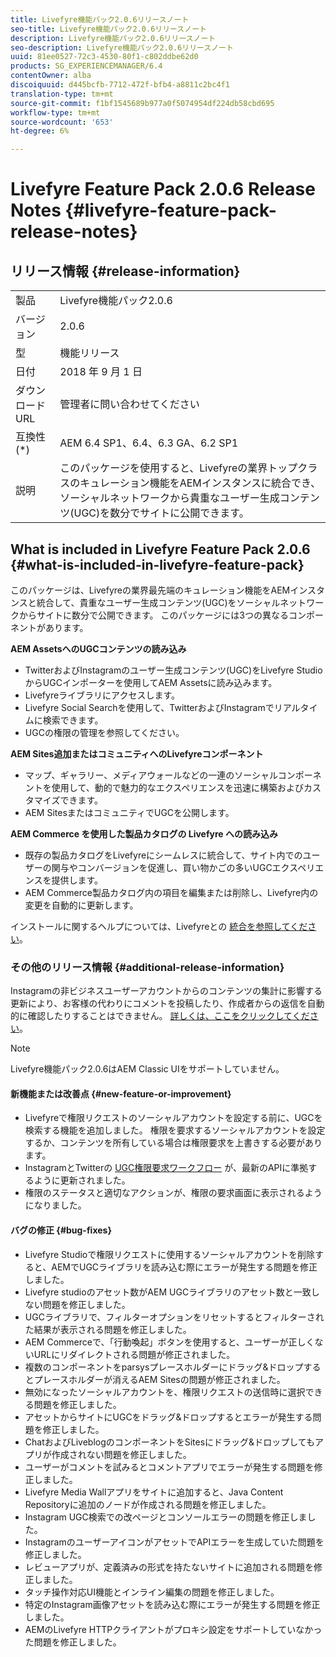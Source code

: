 ```yaml
---
title: Livefyre機能パック2.0.6リリースノート
seo-title: Livefyre機能パック2.0.6リリースノート
description: Livefyre機能パック2.0.6リリースノート
seo-description: Livefyre機能パック2.0.6リリースノート
uuid: 81ee0527-72c3-4530-80f1-c802ddbe62d0
products: SG_EXPERIENCEMANAGER/6.4
contentOwner: alba
discoiquuid: d445bcfb-7712-472f-bfb4-a8811c2bc4f1
translation-type: tm+mt
source-git-commit: f1bf1545689b977a0f5074954df224db58cbd695
workflow-type: tm+mt
source-wordcount: '653'
ht-degree: 6%

---
```



# Livefyre Feature Pack 2.0.6 Release Notes {#livefyre-feature-pack-release-notes}

## リリース情報 {#release-information}

<table> 
 <tbody>
  <tr>
   <td>製品</td> 
   <td>Livefyre機能パック2.0.6</td> 
  </tr>
  <tr>
   <td>バージョン</td> 
   <td>2.0.6</td> 
  </tr>
  <tr>
   <td>型</td> 
   <td>機能リリース</td> 
  </tr>
  <tr>
   <td>日付</td> 
   <td>2018 年 9 月 1 日</td> 
  </tr>
  <tr>
   <td>ダウンロード URL<br /> </td> 
   <td>管理者に問い合わせてください</td> 
  </tr>
  <tr>
   <td>互換性 (*)</td> 
   <td>AEM 6.4 SP1、6.4、6.3 GA、6.2 SP1</td> 
  </tr>
  <tr>
   <td>説明</td> 
   <td>このパッケージを使用すると、Livefyreの業界トップクラスのキュレーション機能をAEMインスタンスに統合でき、ソーシャルネットワークから貴重なユーザー生成コンテンツ(UGC)を数分でサイトに公開できます。</td> 
  </tr>
 </tbody>
</table>

## What is included in Livefyre Feature Pack 2.0.6 {#what-is-included-in-livefyre-feature-pack}

このパッケージは、Livefyreの業界最先端のキュレーション機能をAEMインスタンスと統合して、貴重なユーザー生成コンテンツ(UGC)をソーシャルネットワークからサイトに数分で公開できます。 このパッケージには3つの異なるコンポーネントがあります。

**AEM AssetsへのUGCコンテンツの読み込み**

* TwitterおよびInstagramのユーザー生成コンテンツ(UGC)をLivefyre StudioからUGCインポーターを使用してAEM Assetsに読み込みます。
* Livefyreライブラリにアクセスします。
* Livefyre Social Searchを使用して、TwitterおよびInstagramでリアルタイムに検索できます。
* UGCの権限の管理を参照してください。

**AEM Sites追加またはコミュニティへのLivefyreコンポーネント**

* マップ、ギャラリー、メディアウォールなどの一連のソーシャルコンポーネントを使用して、動的で魅力的なエクスペリエンスを迅速に構築およびカスタマイズできます。
* AEM SitesまたはコミュニティでUGCを公開します。

**AEM Commerce を使用した製品カタログの Livefyre への読み込み**

* 既存の製品カタログをLivefyreにシームレスに統合して、サイト内でのユーザーの関与やコンバージョンを促進し、買い物かごの多いUGCエクスペリエンスを提供します。
* AEM Commerce製品カタログ内の項目を編集または削除し、Livefyre内の変更を自動的に更新します。

インストールに関するヘルプについては、Livefyreとの [統合を参照してください](https://helpx.adobe.com/jp/experience-manager/6-4/sites/administering/using/livefyre.html)。

### その他のリリース情報 {#additional-release-information}

Instagramの非ビジネスユーザーアカウントからのコンテンツの集計に影響する更新により、お客様の代わりにコメントを投稿したり、作成者からの返信を自動的に確認したりすることはできません。 [詳しくは、ここをクリックしてください](https://developers.facebook.com/blog/post/2018/04/04/facebook-api-platform-product-changes/)。

>[!NOTE]
>
>Livefyre機能パック2.0.6はAEM Classic UIをサポートしていません。

#### 新機能または改善点 {#new-feature-or-improvement}

* Livefyreで権限リクエストのソーシャルアカウントを設定する前に、UGCを検索する機能を追加しました。 権限を要求するソーシャルアカウントを設定するか、コンテンツを所有している場合は権限要求を上書きする必要があります。
* InstagramとTwitterの [UGC権限要求ワークフロー](https://helpx.adobe.com/jp/experience-manager/6-4/sites/administering/using/livefyre.html) が、最新のAPIに準拠するように更新されました。
* 権限のステータスと適切なアクションが、権限の要求画面に表示されるようになりました。

#### バグの修正 {#bug-fixes}

* Livefyre Studioで権限リクエストに使用するソーシャルアカウントを削除すると、AEMでUGCライブラリを読み込む際にエラーが発生する問題を修正しました。
* Livefyre studioのアセット数がAEM UGCライブラリのアセット数と一致しない問題を修正しました。
* UGCライブラリで、フィルターオプションをリセットするとフィルターされた結果が表示される問題を修正しました。
* AEM Commerceで、「行動喚起」ボタンを使用すると、ユーザーが正しくないURLにリダイレクトされる問題が修正されました。
* 複数のコンポーネントをparsysプレースホルダーにドラッグ&amp;ドロップするとプレースホルダーが消えるAEM Sitesの問題が修正されました。
* 無効になったソーシャルアカウントを、権限リクエストの送信時に選択できる問題を修正しました。
* アセットからサイトにUGCをドラッグ&amp;ドロップするとエラーが発生する問題を修正しました。
* ChatおよびLiveblogのコンポーネントをSitesにドラッグ&amp;ドロップしてもアプリが作成されない問題を修正しました。
* ユーザーがコメントを試みるとコメントアプリでエラーが発生する問題を修正しました。
* Livefyre Media Wallアプリをサイトに追加すると、Java Content Repositoryに追加のノードが作成される問題を修正しました。
* Instagram UGC検索での改ページとコンソールエラーの問題を修正しました。
* InstagramのユーザーアイコンがアセットでAPIエラーを生成していた問題を修正しました。
* レビューアプリが、定義済みの形式を持たないサイトに追加される問題を修正しました。
* タッチ操作対応UI機能とインライン編集の問題を修正しました。
* 特定のInstagram画像アセットを読み込む際にエラーが発生する問題を修正しました。
* AEMのLivefyre HTTPクライアントがプロキシ設定をサポートしていなかった問題を修正しました。

